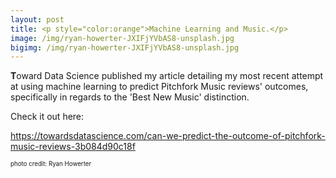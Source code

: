 ```yaml
---
layout: post
title: <p style="color:orange">Machine Learning and Music.</p>
image: /img/ryan-howerter-JXIFjYVbAS8-unsplash.jpg
bigimg: /img/ryan-howerter-JXIFjYVbAS8-unsplash.jpg
---
```


<b>T</b>oward Data Science published my article detailing my most recent attempt at using machine learning to predict Pitchfork Music reviews' outcomes, specifically in regards to the 'Best New Music' distinction. 

Check it out here:

<a href="https://towardsdatascience.com/can-we-predict-the-outcome-of-pitchfork-music-reviews-3b084d90c18f">https://towardsdatascience.com/can-we-predict-the-outcome-of-pitchfork-music-reviews-3b084d90c18f</a>


<sup><sub>photo credit: Ryan Howerter</sup></sub>
